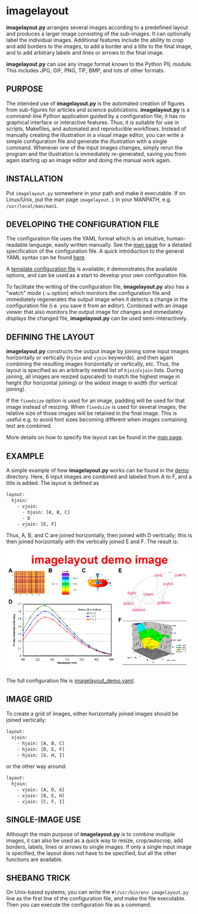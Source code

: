 # imagelayout

**imagelayout.py** arranges several images according to a predefined
layout and produces a larger image consisting of the sub-images. It
can optionally label the individual images. Additional features
include the ability to crop and add borders to the images, to add a
border and a title to the final image, and to add arbitrary labels and
lines or arrows to the final image.

**imagelayout.py** can use any image format known to the Python PIL
module. This includes JPG, GIF, PNG, TIF, BMP, and lots of other
formats.

## PURPOSE

The intended use of **imagelayout.py** is the automated creation of
figures from sub-figures for articles and science publications.
**imagelayout.py** is a command-line Python application guided by a
configuration file; it has no graphical interface or interactive
features. Thus, it is suitable for use in scripts, Makefiles, and
automated and reproducible workflows. Instead of manually creating the
illustration in a visual image editor, you can write a simple
configuration file and generate the illustration with a single
command. Whenever one of the input images changes, simply rerun the
program and the illustration is immediately re-generated, saving you
from again starting up an image editor and doing the manual work
again.

## INSTALLATION

Put `imagelayout.py` somewhere in your path and make it executable.
If on Linux/Unix, put the man page `imagelayout.1` in your MANPATH, e.g.
`/usr/local/man/man1`. 

## DEVELOPING THE CONFIGURATION FILE

The configuration file uses the YAML format which is an intuitive,
human-readable language, easily written manually. See the [man
page](manu.md) for a detailed specification of the configuration file.
A quick introduction to the general YAML syntax can be found
[here](https://github.com/darvid/trine/wiki/YAML-Primer).

A [template configuration file](config_template.yaml) is available; it
demonstrates the available options, and can be used as a start to develop 
your own configuration file.

To facilitate the writing of the configuration file,
**imagelayout.py** also has a "watch" mode (`-w` option) which
monitors the configuration file and immediately regenerates the output
image when it detects a change in the configuration file (i.e. you
save it from an editor). Combined with an image viewer that also
monitors the output image for changes and immediately displays the
changed file, **imagelayout.py** can be used semi-interactively.

## DEFINING THE LAYOUT

**imagelayout.py** constructs the output image by joining some input
images horizontally or vertically (`hjoin` and `vjoin` keywords), and
then again combining the resulting images horizontally or vertically,
etc. Thus, the layout is specified as an arbitrarily nested list of
`hjoin`/`vjoin` lists. During joining, all images are resized
(upscaled) to match the highest image in height (for horizontal
joining) or the widest image in width (for vertical joining). 

If the `fixedsize` option is used for an image, padding will be used
for that image instead of resizing. When `fixedsize` is used for
several images, the relative size of those images will be retained in
the final image. This is useful e.g. to avoid font sizes becoming
different when images containing text are combined.

More details on how to specify the layout can be found in the [man
page](docs/manu.md).

## EXAMPLE

A simple example of how **imagelayout.py** works can be found in the
[demo](demo) directory. Here, 6 input images are combined and labeled
from A to F, and a title is added. The layout is defined as

```
layout:
  hjoin:
    - vjoin:
      - hjoin: [A, B, C]
      - D
    - vjoin: [E, F]
```

Thus, A, B, and C are joined horizontally, then joined with D
vertically; this is then joined horizontally with the vertically
joined E and F. The result is: 

![imagelayout demo](demo/demo_out.png)

The full configuration file is
[imagelayout_demo.yaml](demo/imagelayout_demo.yaml).

## IMAGE GRID

To create a grid of images, either horizontally joined images should
be joined vertically:

```
layout:
  vjoin:
    - hjoin: [A, B, C]
    - hjoin: [D, E, F]
    - hjoin: [G, H, I]
```

or the other way around:

```
layout:
  hjoin:
    - vjoin: [A, D, G]
    - vjoin: [B, E, H]
    - vjoin: [C, F, I]
```

## SINGLE-IMAGE USE

Although the main purpose of **imagelayout.py** is to combine multiple
images, it can also be used as a quick way to resize, crop/autocrop,
add borders, labels, lines or arrows to single images. If only a
single input image is specified, the layout does not have to be
specified, but all the other functions are available.

## SHEBANG TRICK

On Unix-based systems, you can write the `#!/usr/bin/env
imagelayout.py` line as the first line of the configuration file, and
make the file executable. Then you can execute the configuration file
as a command.
